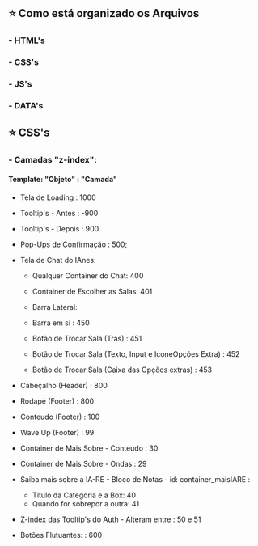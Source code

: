 ## ⭐ Como está organizado os Arquivos
### - HTML's
### - CSS's
### - JS's
### - DATA's



## ⭐ CSS's

### - Camadas "z-index":

#### Template: "Objeto" : "Camada"

- Tela de Loading : 1000 

- Tooltip's - Antes : -900 
- Tooltip's - Depois : 900 

- Pop-Ups de Confirmação : 500;

- Tela de Chat do IAnes:
    - Qualquer Container do Chat: 400
    - Container de Escolher as Salas: 401

    - Barra Lateral:
     - Barra em si : 450
     - Botão de Trocar Sala (Trás) : 451
     - Botão de Trocar Sala (Texto, Input e IconeOpções Extra) : 452
     - Botão de Trocar Sala (Caixa das Opções extras) : 453

- Cabeçalho (Header) : 800
- Rodapé (Footer) : 800

- Conteudo (Footer) : 100 
- Wave Up (Footer) : 99

- Container de Mais Sobre - Conteudo : 30 
- Container de Mais Sobre - Ondas : 29 

- Saiba mais sobre a IA-RE - Bloco de Notas - id: container_maisIARE :
    - Titulo da Categoria e a Box: 40
    - Quando for sobrepor a outra: 41

- Z-index das Tooltip's do Auth - Alteram entre : 50 e 51

- Botões Flutuantes:  : 600 